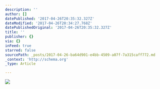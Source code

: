 ```yaml
---
description: ''
author: []
datePublished: '2017-04-26T20:35:32.327Z'
dateModified: '2017-04-26T20:34:27.768Z'
datePublishedOriginal: '2017-04-26T20:35:32.327Z'
title: ''
publisher: {}
via: {}
inFeed: true
starred: false
sourcePath: _posts/2017-04-26-ba64d901-e4bb-4509-a07f-7a315caff772.md
_context: 'http://schema.org'
_type: Article

---
```

![](https://the-grid-user-content.s3-us-west-2.amazonaws.com/982dc102-b4d4-4280-948c-22ff25a7d01e.jpg)